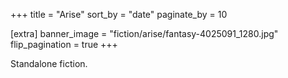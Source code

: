 +++
title = "Arise"
sort_by = "date"
paginate_by = 10

[extra]
banner_image = "fiction/arise/fantasy-4025091_1280.jpg"
flip_pagination = true
+++

Standalone fiction.